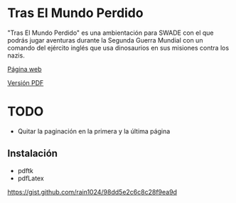 # Tras El Mundo Perdido
"Tras El Mundo Perdido" es una ambientación para SWADE con el que podrás jugar aventuras durante la Segunda Guerra Mundial con un comando del ejército inglés que usa dinosaurios en sus misiones contra los nazis.

[Página web](https://mundoperdido.gwannon.com)

[Versión PDF](https://mundoperdido.gwannon.com/pdf/)

# TODO
* Quitar la paginación en la primera y la última página

## Instalación
* pdftk
* pdfLatex

https://gist.github.com/rain1024/98dd5e2c6c8c28f9ea9d